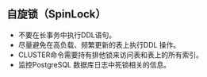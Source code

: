 ## 自旋锁（SpinLock）

- 不要在长事务中执行DDL语句。
-  尽量避免在高负载、频繁更新的表上执行DDL 操作。
- CLUSTER命令需要持有排他锁来访问表和表上的所有索引。
- 监控PostgreSQL 数据库日志中死锁相关的信息。